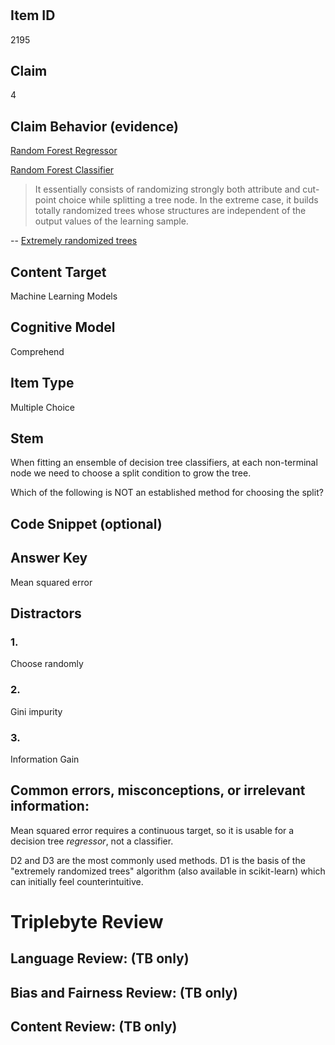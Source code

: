 #


## Item ID
2195

## Claim

4

## Claim Behavior (evidence)

[Random Forest Regressor](https://scikit-learn.org/stable/modules/generated/sklearn.ensemble.RandomForestRegressor.html)

[Random Forest Classifier](https://scikit-learn.org/stable/modules/generated/sklearn.ensemble.RandomForestClassifier.html)


>  It essentially consists of randomizing strongly both attribute
and cut-point choice while splitting a tree node. In the extreme case, it builds totally randomized trees whose structures are independent of the output values of the learning sample.

-- [Extremely randomized trees](https://link.springer.com/content/pdf/10.1007/s10994-006-6226-1.pdf)

## Content Target

Machine Learning Models

## Cognitive Model

Comprehend

## Item Type

Multiple Choice

## Stem

When fitting an ensemble of decision tree classifiers, at each non-terminal node we need to choose a split condition to grow the tree. 

Which of the following is NOT an established method for choosing the split?

## Code Snippet (optional)


## Answer Key

Mean squared error

## Distractors
### 1.

Choose randomly

### 2.

Gini impurity

### 3.

Information Gain


## Common errors, misconceptions, or irrelevant information:

Mean squared error requires a continuous target, so it is usable for a decision tree *regressor*, not a classifier.

D2 and D3 are the most commonly used methods. D1 is the basis of the "extremely randomized trees" algorithm (also available in scikit-learn) which can initially feel counterintuitive.

# Triplebyte Review


## Language Review: (TB only)


## Bias and Fairness Review: (TB only)


## Content Review: (TB only)

